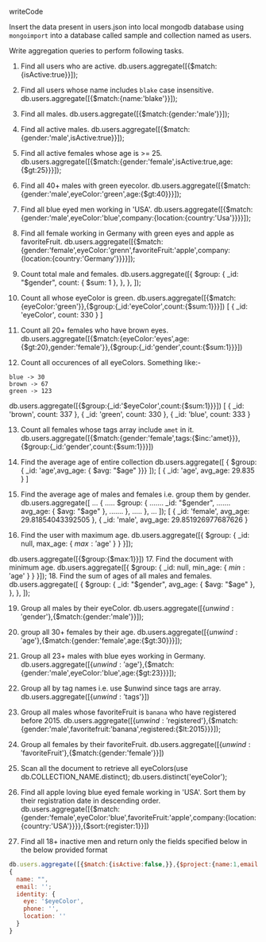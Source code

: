 writeCode

Insert the data present in users.json into local mongodb database using `mongoimport` into a database called sample and collection named as users.

Write aggregation queries to perform following tasks.

1. Find all users who are active.
   db.users.aggregate([{$match:{isActive:true}}]);

2. Find all users whose name includes `blake` case insensitive.
   db.users.aggregate([{$match:{name:'blake'}}]);

3. Find all males.
   db.users.aggregate([{$match:{gender:'male'}}]);
4. Find all active males.
   db.users.aggregate([{$match:{gender:'male',isActive:true}}]);

5. Find all active females whose age is >= 25.
   db.users.aggregate([{$match:{gender:'female',isActive:true,age:{$gt:25}}}]);

6. Find all 40+ males with green eyecolor.
   db.users.aggregate([{$match:{gender:'male',eyeColor:'green',age:{$gt:40}}}]);

7. Find all blue eyed men working in 'USA'.
   db.users.aggregate([{$match:{gender:'male',eyeColor:'blue',company:{location:{country:'Usa'}}}}]);

8. Find all female working in Germany with green eyes and apple as favoriteFruit.
   db.users.aggregate([{$match:{gender:'female',eyeColor:'grenn',favoriteFruit:'apple',company:{location:{country:'Germany'}}}}]);

9. Count total male and females.
   db.users.aggregate([{ $group: {
   _id: "$gender",
   count: { $sum: 1 },
   },
   },
   ]);

10. Count all whose eyeColor is green.
    db.users.aggregate([{$match:{eyeColor:'green'}},{$group:{_id:'eyeColor',count:{$sum:1}}}])
    [ { _id: 'eyeColor', count: 330 } ]

11. Count all 20+ females who have brown eyes.
    db.users.aggregate([{$match:{eyeColor:'eyes',age:{$gt:20},gender:'female'}},{$group:{_id:'gender',count:{$sum:1}}}])
12. Count all occurences of all eyeColors.
    Something like:-

```
blue -> 30
brown -> 67
green -> 123
```

db.users.aggregate([{$group:{_id:'$eyeColor',count:{$sum:1}}}])
[
{ \_id: 'brown', count: 337 },
{ \_id: 'green', count: 330 },
{ \_id: 'blue', count: 333 }

13. Count all females whose tags array include `amet` in it.
    db.users.aggregate([{$match:{gender:'female',tags:{$inc:'amet}}},{$group:{_id:'gender',count:{$sum:1}}}])

14. Find the average age of entire collection
    db.users.aggregate([ { $group: { _id: 'age',avg_age: { $avg: "$age" }}} ]);
    [ { _id: 'age', avg_age: 29.835 } ]

15. Find the average age of males and females i.e. group them by gender.
    db.users.aggregate([
    ... {
    ..... $group: {
    ....... _id: "$gender",
    ....... avg_age: { $avg: "$age" },
    ....... },
    ..... },
    ... ]);
    [
    { \_id: 'female', avg_age: 29.81854043392505 },
    { \_id: 'male', avg_age: 29.851926977687626 }

16. Find the user with maximum age.
  db.users.aggregate([{ $group: { _id: null, max_age: { $max: '$age' } } }]);

db.users.aggregate([{$group:{$max:1}}])
17. Find the document with minimum age.
  db.users.aggregate([{ $group: { _id: null, min_age: { $min: '$age' } } }]);
18. Find the sum of ages of all males and females.
db.users.aggregate([
  {
    $group: {
      _id: "$gender",
      avg_age: { $avg: "$age" },
    },
  },
]);


19. Group all males by their eyeColor.
db.users.aggregate([{$unwind:'$gender'},{$match:{gender:'male'}}]);
20. group all 30+ females by their age.
db.users.aggregate([{$unwind:'$age'},{$match:{gender:'female',age:{$gt:30}}}]);
21. Group all 23+ males with blue eyes working in Germany.
db.users.aggregate([{$unwind:'$age'},{$match:{gender:'male',eyeColor:'blue',age:{$gt:23}}}]);
22. Group all by tag names i.e. use \$unwind since tags are array.
db.users.aggregate([{$unwind:'$tags'}])
23. Group all males whose favoriteFruit is `banana` who have registered before 2015.
db.users.aggregate([{$unwind:'$registered'},{$match:{gender:'male',favoritefruit:'banana',registered:{$lt:2015}}}]);
24. Group all females by their favoriteFruit.
db.users.aggregate([{$unwind:'$favoriteFruit'},{$match:{gender:'female'}}])

25. Scan all the document to retrieve all eyeColors(use db.COLLECTION_NAME.distinct);
db.users.distinct('eyeColor');
26. Find all apple loving blue eyed female working in 'USA'. Sort them by their registration date in descending order.
db.users.aggregate([{$match:{gender:'female',eyeColor:'blue',favoriteFruit:'apple',company:{location:{country:'USA'}}}},{$sort:{register:1}}])

27. Find all 18+ inactive men and return only the fields specified below in the below provided format

```js
db.users.aggregate([{$match:{isActive:false,}},{$project:{name:1,email:1,identity:{eye:'$eyeColor',phone:'$company.phone',location:'$company.location.country'}}}])
{
  name: "",
  email: '';
  identity: {
    eye: '$eyeColor',
    phone: '',
    location: ''
  }
}
```
